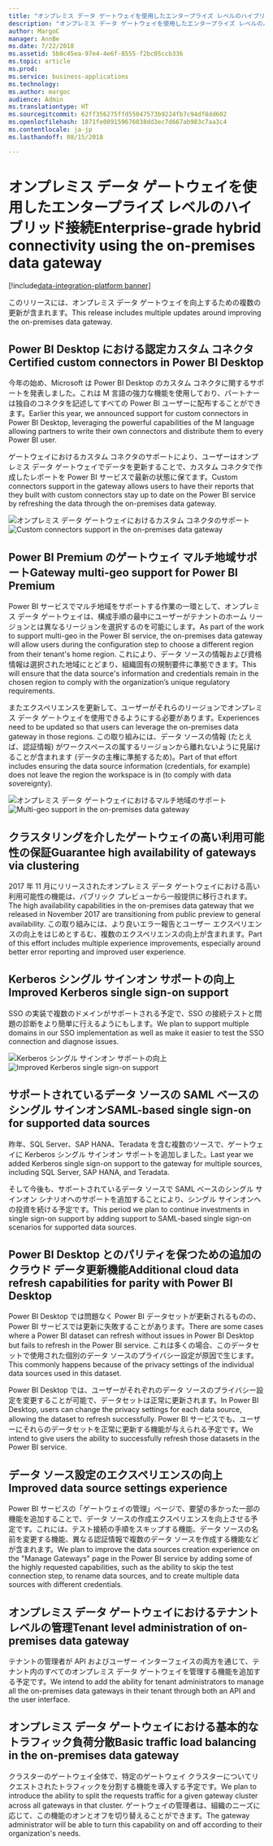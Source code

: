 ```yaml
---
title: "オンプレミス データ ゲートウェイを使用したエンタープライズ レベルのハイブリッド接続"
description: "オンプレミス データ ゲートウェイを使用したエンタープライズ レベルのハイブリッド接続"
author: MargoC
manager: AnnBe
ms.date: 7/22/2018
ms.assetid: 5b0c45ea-97e4-4e6f-8555-f2bc05ccb336
ms.topic: article
ms.prod: 
ms.service: business-applications
ms.technology: 
ms.author: margoc
audience: Admin
ms.translationtype: HT
ms.sourcegitcommit: 62ff356275ffd55047573b9224fb7c94df8dd602
ms.openlocfilehash: 1871fe089159676038dd3ec7d667ab983c7aa3c4
ms.contentlocale: ja-jp
ms.lasthandoff: 08/15/2018

---
```

#  <a name="enterprise-grade-hybrid-connectivity-using-the-on-premises-data-gateway"></a><span data-ttu-id="a6458-103">オンプレミス データ ゲートウェイを使用したエンタープライズ レベルのハイブリッド接続</span><span class="sxs-lookup"><span data-stu-id="a6458-103">Enterprise-grade hybrid connectivity using the on-premises data gateway</span></span>

[!include[data-integration-platform banner](../includes/data-integration-platform.md)]




<span data-ttu-id="a6458-104">このリリースには、オンプレミス データ ゲートウェイを向上するための複数の更新が含まれます。</span><span class="sxs-lookup"><span data-stu-id="a6458-104">This release includes multiple updates around improving the on-premises data gateway.</span></span>

## <a name="certified-custom-connectors-in-power-bi-desktop"></a><span data-ttu-id="a6458-105">Power BI Desktop における認定カスタム コネクタ</span><span class="sxs-lookup"><span data-stu-id="a6458-105">Certified custom connectors in Power BI Desktop</span></span>

<span data-ttu-id="a6458-106">今年の始め、Microsoft は Power BI Desktop のカスタム コネクタに関するサポートを発表しました。これは M 言語の強力な機能を使用しており、パートナーは独自のコネクタを記述してすべての Power BI ユーザーに配布することができます。</span><span class="sxs-lookup"><span data-stu-id="a6458-106">Earlier this year, we announced support for custom connectors in Power BI Desktop, leveraging the powerful capabilities of the M language allowing partners to write their own connectors and distribute them to every Power BI user.</span></span>

<span data-ttu-id="a6458-107">ゲートウェイにおけるカスタム コネクタのサポートにより、ユーザーはオンプレミス データ ゲートウェイでデータを更新することで、カスタム コネクタで作成したレポートを Power BI サービスで最新の状態に保てます。</span><span class="sxs-lookup"><span data-stu-id="a6458-107">Custom connectors support in the gateway allows users to have their reports that they built with custom connectors stay up to date on the Power BI service by refreshing the data through the on-premises data gateway.</span></span>

<span data-ttu-id="a6458-108">![オンプレミス データ ゲートウェイにおけるカスタム コネクタのサポート](media/custom-connectors-support-premises-data-gateway-1.jpg "オンプレミス データ ゲートウェイにおけるカスタム コネクタのサポート")</span><span class="sxs-lookup"><span data-stu-id="a6458-108">![Custom connectors support in the on-premises data gateway](media/custom-connectors-support-premises-data-gateway-1.jpg "Custom connectors support in the on-premises data gateway")</span></span>

## <a name="gateway-multi-geo-support-for-power-bi-premium"></a><span data-ttu-id="a6458-109">Power BI Premium のゲートウェイ マルチ地域サポート</span><span class="sxs-lookup"><span data-stu-id="a6458-109">Gateway multi-geo support for Power BI Premium</span></span>

<span data-ttu-id="a6458-110">Power BI サービスでマルチ地域をサポートする作業の一環として、オンプレミス データ ゲートウェイは、構成手順の最中にユーザーがテナントのホーム リージョンとは異なるリージョンを選択するのを可能にします。</span><span class="sxs-lookup"><span data-stu-id="a6458-110">As part of the work to support multi-geo in the Power BI service, the on-premises data gateway will allow users during the configuration step to choose a different region from their tenant's home region.</span></span> <span data-ttu-id="a6458-111">これにより、データ ソースの情報および資格情報は選択された地域にとどまり、組織固有の規制要件に準拠できます。</span><span class="sxs-lookup"><span data-stu-id="a6458-111">This will ensure that the data source's information and credentials remain in the chosen region to comply with the organization’s unique regulatory requirements.</span></span>

<span data-ttu-id="a6458-112">またエクスペリエンスを更新して、ユーザーがそれらのリージョンでオンプレミス データ ゲートウェイを使用できるようにする必要があります。</span><span class="sxs-lookup"><span data-stu-id="a6458-112">Experiences need to be updated so that users can leverage the on-premises data gateway in those regions.</span></span> <span data-ttu-id="a6458-113">この取り組みには、データ ソースの情報 (たとえば、認証情報) がワークスペースの属するリージョンから離れないように見届けることが含まれます (データの主権に準拠するため)。</span><span class="sxs-lookup"><span data-stu-id="a6458-113">Part of that effort includes ensuring the data source information (credentials, for example) does not leave the region the workspace is in (to comply with data sovereignty).</span></span>

<span data-ttu-id="a6458-114">![オンプレミス データ ゲートウェイにおけるマルチ地域のサポート](media/gateway-multi-geo-support-pbi-premium-1.png "オンプレミス データ ゲートウェイにおけるマルチ地域のサポート")</span><span class="sxs-lookup"><span data-stu-id="a6458-114">![Multi-geo support in the on-premises data gateway](media/gateway-multi-geo-support-pbi-premium-1.png "Multi-geo support in the on-premises data gateway")</span></span>

## <a name="guarantee-high-availability-of-gateways-via-clustering"></a><span data-ttu-id="a6458-115">クラスタリングを介したゲートウェイの高い利用可能性の保証</span><span class="sxs-lookup"><span data-stu-id="a6458-115">Guarantee high availability of gateways via clustering</span></span>
<span data-ttu-id="a6458-116">2017 年 11 月にリリースされたオンプレミス データ ゲートウェイにおける高い利用可能性の機能は、パブリック プレビューから一般提供に移行されます。</span><span class="sxs-lookup"><span data-stu-id="a6458-116">The high availability capabilities in the on-premises data gateway that we released in November 2017 are transitioning from public preview to general availability.</span></span> <span data-ttu-id="a6458-117">この取り組みには、より良いエラー報告とユーザー エクスペリエンスの向上をはじめとするむ、複数のエクスペリエンスの向上が含まれます。</span><span class="sxs-lookup"><span data-stu-id="a6458-117">Part of this effort includes multiple experience improvements, especially around better error reporting and improved user experience.</span></span>

## <a name="improved-kerberos-single-sign-on-support"></a><span data-ttu-id="a6458-118">Kerberos シングル サインオン サポートの向上</span><span class="sxs-lookup"><span data-stu-id="a6458-118">Improved Kerberos single sign-on support</span></span>
<span data-ttu-id="a6458-119">SSO の実装で複数のドメインがサポートされる予定で、SSO の接続テストと問題の診断をより簡単に行えるようにもします。</span><span class="sxs-lookup"><span data-stu-id="a6458-119">We plan to support multiple domains in our SSO implementation as well as make it easier to test the SSO connection and diagnose issues.</span></span>

<span data-ttu-id="a6458-120">![Kerberos シングル サインオン サポートの向上](media/improved-kerberos-single-sign-support-premises-data-gateway-1.png "Kerberos シングル サインオン サポートの向上")</span><span class="sxs-lookup"><span data-stu-id="a6458-120">![Improved Kerberos single sign-on support](media/improved-kerberos-single-sign-support-premises-data-gateway-1.png "Improved Kerberos single sign-on support")</span></span>

## <a name="saml-based-single-sign-on-for-supported-data-sources"></a><span data-ttu-id="a6458-121">サポートされているデータ ソースの SAML ベースのシングル サインオン</span><span class="sxs-lookup"><span data-stu-id="a6458-121">SAML-based single sign-on for supported data sources</span></span>

<span data-ttu-id="a6458-122">昨年、SQL Server、SAP HANA、Teradata を含む複数のソースで、ゲートウェイに Kerberos シングル サインオン サポートを追加しました。</span><span class="sxs-lookup"><span data-stu-id="a6458-122">Last year we added Kerberos single sign-on support to the gateway for multiple sources, including SQL Server, SAP HANA, and Teradata.</span></span>

<span data-ttu-id="a6458-123">そして今後も、サポートされているデータ ソースで SAML ベースのシングル サインオン シナリオへのサポートを追加することにより、シングル サインオンへの投資を続ける予定です。</span><span class="sxs-lookup"><span data-stu-id="a6458-123">This period we plan to continue investments in single sign-on support by adding support to SAML-based single sign-on scenarios for supported data sources.</span></span>

<a name="additional-cloud-data-refresh-capabilities-for-parity-with-pbi-desktop"></a>  
## <a name="additional-cloud-data-refresh-capabilities-for-parity-with-power-bi-desktop"></a><span data-ttu-id="a6458-124">Power BI Desktop とのパリティを保つための追加のクラウド データ更新機能</span><span class="sxs-lookup"><span data-stu-id="a6458-124">Additional cloud data refresh capabilities for parity with Power BI Desktop</span></span>

<span data-ttu-id="a6458-125">Power BI Desktop では問題なく Power BI データセットが更新されるものの、Power BI サービスでは更新に失敗することがあります。</span><span class="sxs-lookup"><span data-stu-id="a6458-125">There are some cases where a Power BI dataset can refresh without issues in Power BI Desktop but fails to refresh in the Power BI service.</span></span> <span data-ttu-id="a6458-126">これは多くの場合、このデータセットで使用された個別のデータ ソースのプライバシー設定が原因で生じます。</span><span class="sxs-lookup"><span data-stu-id="a6458-126">This commonly happens because of the privacy settings of the individual data sources used in this dataset.</span></span>

<span data-ttu-id="a6458-127">Power BI Desktop では、ユーザーがそれぞれのデータ ソースのプライバシー設定を変更することが可能で、データセットは正常に更新されます。</span><span class="sxs-lookup"><span data-stu-id="a6458-127">In Power BI Desktop, users can change the privacy settings for each data source, allowing the dataset to refresh successfully.</span></span> <span data-ttu-id="a6458-128">Power BI サービスでも、ユーザーにそれらのデータセットを正常に更新する機能が与えられる予定です。</span><span class="sxs-lookup"><span data-stu-id="a6458-128">We intend to give users the ability to successfully refresh those datasets in the Power BI service.</span></span>

<a name="improved-data-sources-settings-experience"></a>  
## <a name="improved-data-source-settings-experience"></a><span data-ttu-id="a6458-129">データ ソース設定のエクスペリエンスの向上</span><span class="sxs-lookup"><span data-stu-id="a6458-129">Improved data source settings experience</span></span>

<span data-ttu-id="a6458-130">Power BI サービスの「ゲートウェイの管理」ページで、要望の多かった一部の機能を追加することで、データ ソースの作成エクスペリエンスを向上させる予定です。これには、テスト接続の手順をスキップする機能、データ ソースの名前を変更する機能、異なる認証情報で複数のデータ ソースを作成する機能などが含まれます。</span><span class="sxs-lookup"><span data-stu-id="a6458-130">We plan to improve the data sources creation experience on the "Manage Gateways" page in the Power BI service by adding some of the highly requested capabilities, such as the ability to skip the test connection step, to rename data sources, and to create multiple data sources with different credentials.</span></span>

## <a name="tenant-level-administration-of-on-premises-data-gateway"></a><span data-ttu-id="a6458-131">オンプレミス データ ゲートウェイにおけるテナント レベルの管理</span><span class="sxs-lookup"><span data-stu-id="a6458-131">Tenant level administration of on-premises data gateway</span></span>
<span data-ttu-id="a6458-132">テナントの管理者が API およびユーザー インターフェイスの両方を通じて、テナント内のすべてのオンプレミス データ ゲートウェイを管理する機能を追加する予定です。</span><span class="sxs-lookup"><span data-stu-id="a6458-132">We intend to add the ability for tenant administrators to manage all the on-premises data gateways in their tenant through both an API and the user interface.</span></span>

## <a name="basic-traffic-load-balancing-in-the-on-premises-data-gateway"></a><span data-ttu-id="a6458-133">オンプレミス データ ゲートウェイにおける基本的なトラフィック負荷分散</span><span class="sxs-lookup"><span data-stu-id="a6458-133">Basic traffic load balancing in the on-premises data gateway</span></span>
<span data-ttu-id="a6458-134">クラスターのゲートウェイ全体で、特定のゲートウェイ クラスターについてリクエストされたトラフィックを分割する機能を導入する予定です。</span><span class="sxs-lookup"><span data-stu-id="a6458-134">We plan to introduce the ability to split the requests traffic for a given gateway cluster across all gateways in that cluster.</span></span>
<span data-ttu-id="a6458-135">ゲートウェイの管理者は、組織のニーズに応じて、この機能のオンとオフを切り替えることができます。</span><span class="sxs-lookup"><span data-stu-id="a6458-135">The gateway administrator will be able to turn this capability on and off according to their organization's needs.</span></span>

